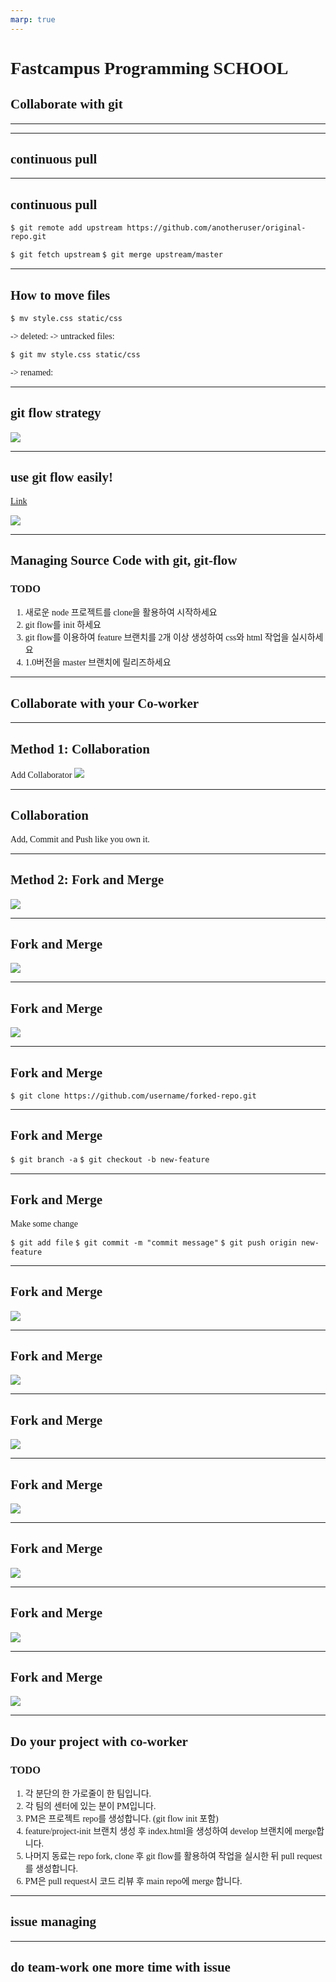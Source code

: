 ```yaml
---
marp: true
---
```


# Fastcampus Programming SCHOOL
## Collaborate with git

---
<!--
page_number: true
$size: A4
footer : Fastcampus SCHOOL, Wooyoung Choi, 2020
-->

---
## continuous pull

---
## continuous pull

`$ git remote add upstream https://github.com/anotheruser/original-repo.git`

`$ git fetch upstream`
`$ git merge upstream/master`

---
## How to move files

```
$ mv style.css static/css
```
-> deleted:
-> untracked files:

```
$ git mv style.css static/css
```
-> renamed:


---

## git flow strategy
![](https://b.kisscc0.com/20180815/saq/kisscc0-github-branching-workflow-diagram-1492474981-svg-5b74286bb0f1a7.6096632915343391797248.png)

---
## use git flow easily!
[Link](https://danielkummer.github.io/git-flow-cheatsheet/index.ko_KR.html)

![](https://danielkummer.github.io/git-flow-cheatsheet/img/git-flow-commands.png)

---
## Managing Source Code with git, git-flow

### TODO
1. 새로운 node 프로젝트를 clone을 활용하여 시작하세요
2. git flow를 init 하세요
3. git flow를 이용하여 feature 브랜치를 2개 이상 생성하여 css와 html 작업을 실시하세요
4. 1.0버전을 master 브랜치에 릴리즈하세요

---
## Collaborate with your Co-worker

---
## Method 1: Collaboration
Add Collaborator
![](../img/collaborators.png)

---
## Collaboration
Add, Commit and Push like you own it. 

---
## Method 2: Fork and Merge
![](../img/fork1.png)

---
## Fork and Merge
![](../img/fork2.png)

---
## Fork and Merge
![](../img/fork3.png)

---
## Fork and Merge
`$ git clone https://github.com/username/forked-repo.git`


---
## Fork and Merge


`$ git branch -a`
`$ git checkout -b new-feature`

---
## Fork and Merge

Make some change

`$ git add file`
`$ git commit -m "commit message"`
`$ git push origin new-feature`

---
## Fork and Merge
![](../img/pr1.png)

---
## Fork and Merge
![](../img/pr2.png)

---
## Fork and Merge
![](../img/pr3.png)

---
## Fork and Merge
![](../img/pr4.png)

---
## Fork and Merge
![](../img/pr5.png)

---
## Fork and Merge
![](../img/pr6.png)

---
## Fork and Merge
![](../img/pr7.png)

---
## Do your project with co-worker

### TODO
1. 각 분단의 한 가로줄이 한 팀입니다.
2. 각 팀의 센터에 있는 분이 PM입니다.
3. PM은 프로젝트 repo를 생성합니다. (git flow init 포함)
4. feature/project-init 브랜치 생성 후 index.html을 생성하여 develop 브랜치에 merge합니다.
5. 나머지 동료는 repo fork, clone 후 git flow를 활용하여 작업을 실시한 뒤 pull request를 생성합니다.
6. PM은 pull request시 코드 리뷰 후 main repo에 merge 합니다.

---
## issue managing

---
## do team-work one more time with issue



<link href="https://fonts.googleapis.com/css?family=Nanum+Gothic:400,800" rel="stylesheet">
<link rel='stylesheet' href='//cdn.jsdelivr.net/npm/hack-font@3.3.0/build/web/hack-subset.css'>

<style>
h1,h2,h3,h4,h5,h6,
p,li, dd, table > * > * {
font-family: 'Nanum Gothic', Gothic;
}
span, pre {
font-family: Hack, monospace;
}
</style>